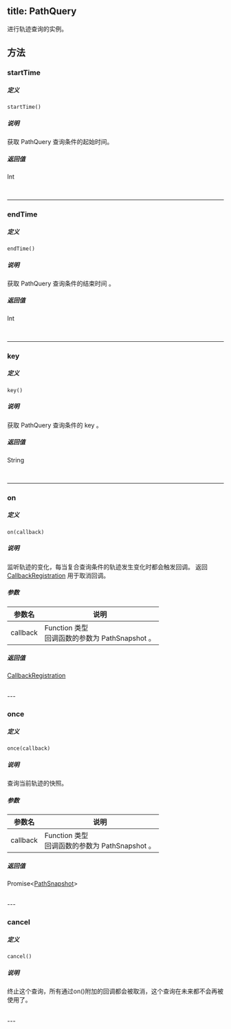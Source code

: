 title: PathQuery
---

进行轨迹查询的实例。

## 方法

### startTime

##### 定义

`startTime()`

##### 说明

获取 PathQuery 查询条件的起始时间。

##### 返回值

Int

</br>

---

### endTime

##### 定义

`endTime()`

##### 说明

获取 PathQuery 查询条件的结束时间 。

##### 返回值

Int

</br>

---

### key

##### 定义

`key()`

##### 说明

获取 PathQuery 查询条件的 key 。

##### 返回值

String

</br>

---
<!-- 
### updateCriteria

##### 定义

`updateCriteria(newPathQueryCriteria)`

##### 说明

更新 PathQuery 的查询条件，动态修改，不影响现有监听的使用。

##### 参数

| 参数名 | 说明 |
|---|---|
| PathQueryCriteria | [PathQueryCriteria](Location.html#PathQueryCriteria) 类型，范围查询的条件 Map。 |

</br>

--- -->

### on

##### 定义

`on(callback)`

##### 说明

监听轨迹的变化，每当复合查询条件的轨迹发生变化时都会触发回调。
返回 [CallbackRegistration](CallbackRegistration.html) 用于取消回调。

##### 参数

| 参数名            | 说明                                       |
| -------------- | ---------------------------------------- |
| callback      | Function 类型<br> 回调函数的参数为 PathSnapshot 。 |

##### 返回值

[CallbackRegistration](CallbackRegistration.html)

<br>
---

### once

##### 定义

`once(callback)`

##### 说明

查询当前轨迹的快照。

##### 参数

| 参数名            | 说明                                       |
| -------------- | ---------------------------------------- |
| callback      | Function 类型<br> 回调函数的参数为 PathSnapshot 。 |

##### 返回值

Promise<[PathSnapshot](PathSnapshot.html)>

<br>
---

### cancel

##### 定义

`cancel()`

##### 说明

终止这个查询，所有通过on()附加的回调都会被取消，这个查询在未来都不会再被使用了。

<br>
---
